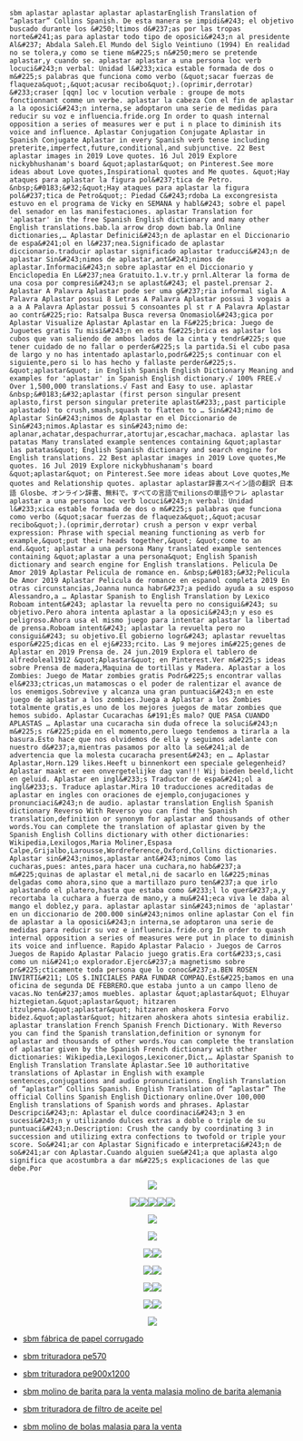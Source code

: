 
```
sbm aplastar aplastar aplastar aplastarEnglish Translation of “aplastar” Collins Spanish. De esta manera se impidi&#243; el objetivo buscado durante los &#250;ltimos d&#237;as por las tropas norte&#241;as para aplastar todo tipo de oposici&#243;n al presidente Al&#237; Abdala Saleh.El Mundo del Siglo Veintiuno (1994) En realidad no se tolera,y como se tiene m&#225;s n&#250;mero se pretende aplastar,y cuando se. aplastar aplastar a una persona loc verb locuci&#243;n verbal: Unidad l&#233;xica estable formada de dos o m&#225;s palabras que funciona como verbo (&quot;sacar fuerzas de flaqueza&quot;,&quot;acusar recibo&quot;).(oprimir,derrotar) &#233;craser [qqn] loc v locution verbale : groupe de mots fonctionnant comme un verbe. aplastar la cabeza Con el fin de aplastar a la oposici&#243;n interna,se adoptaron una serie de medidas para reducir su voz e influencia.fride.org In order to quash internal opposition a series of measures wer e put i n place to diminish its voice and influence. Aplastar Conjugation Conjugate Aplastar in Spanish Conjugate Aplastar in every Spanish verb tense including preterite,imperfect,future,conditional,and subjunctive. 22 Best aplastar images in 2019 Love quotes. 16 Jul 2019 Explore nickybhushanam's board &quot;aplastar&quot; on Pinterest.See more ideas about Love quotes,Inspirational quotes and Me quotes. &quot;Hay ataques para aplastar la figura pol&#237;tica de Petro. &nbsp;&#0183;&#32;&quot;Hay ataques para aplastar la figura pol&#237;tica de Petro&quot;: Piedad C&#243;rdoba La excongresista estuvo en el programa de Vicky en SEMANA y habl&#243; sobre el papel del senador en las manifestaciones. aplastar Translation for 'aplastar' in the free Spanish English dictionary and many other English translations.bab.la arrow drop down bab.la Online dictionaries,… Aplastar Definici&#243;n de aplastar en el Diccionario de espa&#241;ol en l&#237;nea.Significado de aplastar diccionario.traducir aplastar significado aplastar traducci&#243;n de aplastar Sin&#243;nimos de aplastar,ant&#243;nimos de aplastar.Informaci&#243;n sobre aplastar en el Diccionario y Enciclopedia En L&#237;nea Gratuito.1.v.tr.y prnl.Alterar la forma de una cosa por compresi&#243;n se aplast&#243; el pastel.prensar 2. Aplastar A Palavra Aplastar pode ser uma g&#237;ria informal sigla A Palavra Aplastar possui 8 Letras A Palavra Aplastar possui 3 vogais a a a A Palavra Aplastar possui 5 consoantes pl st r A Palavra Aplastar ao contr&#225;rio: Ratsalpa Busca reversa Onomasiol&#243;gica por Aplastar Visualize Aplastar Aplastar en la F&#225;brica: Juego de Juguetes gratis Tu misi&#243;n en esta f&#225;brica es aplastar los cubos que van saliendo de ambos lados de la cinta y tendr&#225;s que tener cuidado de no fallar o perder&#225;s la partida.Si el cubo pasa de largo y no has intentado aplastarlo,podr&#225;s continuar con el siguiente,pero si lo has hecho y fallaste perder&#225;s. &quot;aplastar&quot; in English Spanish English Dictionary Meaning and examples for 'aplastar' in Spanish English dictionary.√ 100% FREE.√ Over 1,500,000 translations.√ Fast and Easy to use. aplastar &nbsp;&#0183;&#32;aplastar (first person singular present aplasto,first person singular preterite aplast&#233;,past participle aplastado) to crush,smash,squash to flatten to … Sin&#243;nimo de Aplastar Sin&#243;nimos de Aplastar en el Diccionario de Sin&#243;nimos.Aplastar es sin&#243;nimo de: aplanar,achatar,despachurrar,atortujar,escachar,machaca. aplastar las patatas Many translated example sentences containing &quot;aplastar las patatas&quot; English Spanish dictionary and search engine for English translations. 22 Best aplastar images in 2019 Love quotes,Me quotes. 16 Jul 2019 Explore nickybhushanam's board &quot;aplastar&quot; on Pinterest.See more ideas about Love quotes,Me quotes and Relationship quotes. aplastar aplastar辞書スペイン語の翻訳 日本語 Glosbe、オンライン辞書、無料で。すべての言語でmilionsの単語やフレ aplastar aplastar a una persona loc verb locuci&#243;n verbal: Unidad l&#233;xica estable formada de dos o m&#225;s palabras que funciona como verbo (&quot;sacar fuerzas de flaqueza&quot;,&quot;acusar recibo&quot;).(oprimir,derrotar) crush a person v expr verbal expression: Phrase with special meaning functioning as verb for example,&quot;put their heads together,&quot; &quot;come to an end.&quot; aplastar a una persona Many translated example sentences containing &quot;aplastar a una persona&quot; English Spanish dictionary and search engine for English translations. Pelicula De Amor 2019 Aplastar Pelicula de romance en. &nbsp;&#0183;&#32;Pelicula De Amor 2019 Aplastar Pelicula de romance en espanol completa 2019 En otras circunstancias,Joanna nunca habr&#237;a pedido ayuda a su esposo Alessandro,a … Aplastar Spanish to English Translation by Lexico Roboam intent&#243; aplastar la revuelta pero no consigui&#243; su objetivo.Pero ahora intenta aplastar a la oposici&#243;n y eso es peligroso.Ahora usa el mismo juego para intentar aplastar la libertad de prensa.Roboam intent&#243; aplastar la revuelta pero no consigui&#243; su objetivo.El gobierno logr&#243; aplastar revueltas espor&#225;dicas en el ej&#233;rcito. Las 9 mejores im&#225;genes de Aplastar en 2019 Prensa de. 24 jun.2019 Explora el tablero de alfredoleal1912 &quot;Aplastar&quot; en Pinterest.Ver m&#225;s ideas sobre Prensa de madera,Maquina de tortillas y Madera. Aplastar a los Zombies: Juego de Matar zombies gratis Podr&#225;s encontrar vallas el&#233;ctricas,un matamoscas o el poder de ralentizar el avance de los enemigos.Sobrevive y alcanza una gran puntuaci&#243;n en este juego de aplastar a los zombies.Juega a Aplastar a los Zombies totalmente gratis,es uno de los mejores juegos de matar zombies que hemos subido. Aplastar Cucarachas &#191;Es malo? QUE PASA CUANDO APLASTAS … Aplastar una cucaracha sin duda ofrece la soluci&#243;n m&#225;s r&#225;pida en el momento,pero luego tendemos a tirarla a la basura.Esto hace que nos olvidemos de ella y seguimos adelante con nuestro d&#237;a,mientras pasamos por alto la se&#241;al de advertencia que la molesta cucaracha present&#243; en … Aplastar Aplastar,Horn.129 likes.Heeft u binnenkort een speciale gelegenheid? Aplastar maakt er een onvergetelijke dag van!!! Wij bieden beeld,licht en geluid. Aplastar en ingl&#233;s Traductor de espa&#241;ol a ingl&#233;s. Traduce aplastar.Mira 10 traducciones acreditadas de aplastar en ingles con oraciones de ejemplo,conjugaciones y pronunciaci&#243;n de audio. aplastar translation English Spanish dictionary Reverso With Reverso you can find the Spanish translation,definition or synonym for aplastar and thousands of other words.You can complete the translation of aplastar given by the Spanish English Collins dictionary with other dictionaries: Wikipedia,Lexilogos,Maria Moliner,Espasa Calpe,Grijalbo,Larousse,Wordreference,Oxford,Collins dictionaries. Aplastar sin&#243;nimos,aplastar ant&#243;nimos Como las cucharas,pues: antes,para hacer una cuchara,no hab&#237;a m&#225;quinas de aplastar el metal,ni de sacarlo en l&#225;minas delgadas como ahora,sino que a martillazo puro ten&#237;a que irlo aplastando el platero,hasta que estaba como &#233;l lo quer&#237;a,y recortaba la cuchara a fuerza de mano,y a mu&#241;eca viva le daba al mango el doblez,y para. aplastar aplastar sin&#243;nimos de 'aplastar' en un diccionario de 200.000 sin&#243;nimos online aplastar Con el fin de aplastar a la oposici&#243;n interna,se adoptaron una serie de medidas para reducir su voz e influencia.fride.org In order to quash internal opposition a series of measures were put in place to diminish its voice and influence. Rapido Aplastar Palacio › Juegos de Carros Juegos de Rapido Aplastar Palacio juego gratis.Era cort&#233;s,casi como un ni&#241;o explorador.Ejerc&#237;a magnetismo sobre pr&#225;cticamente toda persona que lo conoc&#237;a.BEN ROSEN INVIRTI&#211; LOS $.INICIALES PARA FUNDAR COMPAQ.Est&#225;bamos en una oficina de segunda DE FEBRERO.que estaba junto a un campo lleno de vacas.No ten&#237;amos muebles. aplastar &quot;aplastar&quot; Elhuyar hiztegietan.&quot;aplastar&quot; hitzaren itzulpena.&quot;aplastar&quot; hitzaren ahoskera Forvo bidez.&quot;aplastar&quot; hitzaren ahoskera ahots sintesia erabiliz. aplastar translation French Spanish French Dictionary. With Reverso you can find the Spanish translation,definition or synonym for aplastar and thousands of other words.You can complete the translation of aplastar given by the Spanish French dictionary with other dictionaries: Wikipedia,Lexilogos,Lexiconer,Dict,… Aplastar Spanish to English Translation Translate Aplastar.See 10 authoritative translations of Aplastar in English with example sentences,conjugations and audio pronunciations. English Translation of “aplastar” Collins Spanish. English Translation of “aplastar” The official Collins Spanish English Dictionary online.Over 100,000 English translations of Spanish words and phrases. Aplastar Descripci&#243;n: Aplastar el dulce coordinaci&#243;n 3 en sucesi&#243;n y utilizando dulces extras a doble o triple de su puntuaci&#243;n.Description: Crush the candy by coordinating 3 in succession and utilizing extra confections to twofold or triple your score. So&#241;ar con Aplastar Significado e interpretaci&#243;n de so&#241;ar con Aplastar.Cuando alguien sue&#241;a que aplasta algo significa que acostumbra a dar m&#225;s explicaciones de las que debe.Por 
```

<div align="center">

<a href="https://es-crusher.shibang-china.com/github&k=sbm+aplastar+aplastar+aplastar+aplastar"><img src="https://static.shibang-china.com/es/crusher/logo.jpg"></a>

<a href="https://es-crusher.shibang-china.com/github&k=sbm+aplastar+aplastar+aplastar+aplastar"><img src="https://static.shibang-china.com/es/crusher/index.jpg"></a><a href="https://es-crusher.shibang-china.com/material.htmlgithub&k=sbm+aplastar+aplastar+aplastar+aplastar"><img src="https://static.shibang-china.com/es/crusher/material.jpg"></a><a href="https://es-crusher.shibang-china.com/application.htmlgithub&k=sbm+aplastar+aplastar+aplastar+aplastar"><img src="https://static.shibang-china.com/es/crusher/application.jpg"></a><a href="https://es-crusher.shibang-china.com/aboutus.htmlgithub&k=sbm+aplastar+aplastar+aplastar+aplastar"><img src="https://static.shibang-china.com/es/crusher/aboutus.jpg"></a><a href="https://es-crusher.shibang-china.com/contact.htmlgithub&k=sbm+aplastar+aplastar+aplastar+aplastar"><img src="https://static.shibang-china.com/es/crusher/contact.jpg"></a>

<a href="https://es-crusher.shibang-china.com/github&k=sbm+aplastar+aplastar+aplastar+aplastar"><img src="https://static.shibang-china.com/es/crusher/banner.jpg"></a>

<a href="https://swt.shibang-china.com/github&k=sbm+aplastar+aplastar+aplastar+aplastar"><img src="https://static.shibang-china.com/es/crusher/text.jpg"></a>

<a href="https://swt.shibang-china.com/github&k=sbm+aplastar+aplastar+aplastar+aplastar"><img src="https://static.shibang-china.com/es/crusher/chat.jpg"></a><a href="https://es-crusher.shibang-china.com/contact.htmlgithub&k=sbm+aplastar+aplastar+aplastar+aplastar"><img src="https://static.shibang-china.com/es/crusher/message.jpg"></a>

<a href="https://es-crusher.shibang-china.com/products/pe.htmlgithub&k=sbm+aplastar+aplastar+aplastar+aplastar"><img src="https://static.shibang-china.com/es/crusher/pe.jpg"></a><a href="https://es-crusher.shibang-china.com/products/pf.htmlgithub&k=sbm+aplastar+aplastar+aplastar+aplastar"><img src="https://static.shibang-china.com/es/crusher/pf.jpg"></a>

<a href="https://es-crusher.shibang-china.com/products/hpt.htmlgithub&k=sbm+aplastar+aplastar+aplastar+aplastar"><img src="https://static.shibang-china.com/es/crusher/hpt.jpg"></a><a href="https://es-crusher.shibang-china.com/products/vsi.htmlgithub&k=sbm+aplastar+aplastar+aplastar+aplastar"><img src="https://static.shibang-china.com/es/crusher/vsi.jpg"></a>

<a href="https://es-crusher.shibang-china.com/products/klv.htmlgithub&k=sbm+aplastar+aplastar+aplastar+aplastar"><img src="https://static.shibang-china.com/es/crusher/klv.jpg"></a><a href="https://es-crusher.shibang-china.com/products/portable.htmlgithub&k=sbm+aplastar+aplastar+aplastar+aplastar"><img src="https://static.shibang-china.com/es/crusher/portable.jpg"></a>

<a href="https://swt.shibang-china.com/github&k=sbm+aplastar+aplastar+aplastar+aplastar"><img src="https://static.shibang-china.com/es/crusher/case.jpg"></a>

</div>


* [sbm fábrica de papel corrugado](sbm%20f%C3%A1brica%20de%20papel%20corrugado.md)

* [sbm trituradora pe570](sbm%20trituradora%20pe570.md)

* [sbm trituradora pe900x1200](sbm%20trituradora%20pe900x1200.md)

* [sbm molino de barita para la venta malasia molino de barita alemania](sbm%20molino%20de%20barita%20para%20la%20venta%20malasia%20molino%20de%20barita%20alemania.md)

* [sbm trituradora de filtro de aceite pel](sbm%20trituradora%20de%20filtro%20de%20aceite%20pel.md)

* [sbm molino de bolas malasia para la venta](sbm%20molino%20de%20bolas%20malasia%20para%20la%20venta.md)